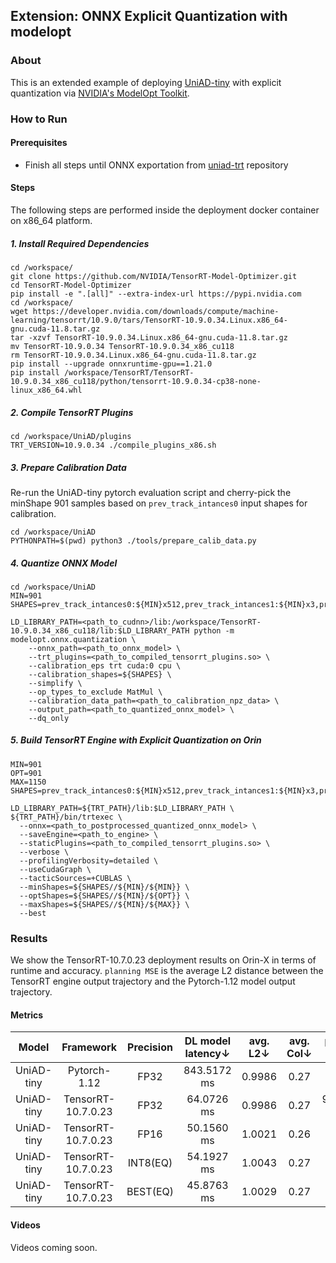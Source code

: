 ## Extension: ONNX Explicit Quantization with modelopt
### About
This is an extended example of deploying [UniAD-tiny](https://github.com/NVIDIA/DL4AGX/tree/master/AV-Solutions/uniad-trt) with explicit quantization via [NVIDIA's ModelOpt Toolkit](https://github.com/NVIDIA/TensorRT-Model-Optimizer).
### How to Run
#### Prerequisites
- Finish all steps until ONNX exportation from [uniad-trt](https://github.com/NVIDIA/DL4AGX/tree/master/AV-Solutions/uniad-trt) repository

#### Steps
The following steps are performed inside the deployment docker container on x86_64 platform.

##### 1. Install Required Dependencies
```
cd /workspace/
git clone https://github.com/NVIDIA/TensorRT-Model-Optimizer.git
cd TensorRT-Model-Optimizer
pip install -e ".[all]" --extra-index-url https://pypi.nvidia.com
cd /workspace/
wget https://developer.nvidia.com/downloads/compute/machine-learning/tensorrt/10.9.0/tars/TensorRT-10.9.0.34.Linux.x86_64-gnu.cuda-11.8.tar.gz
tar -xzvf TensorRT-10.9.0.34.Linux.x86_64-gnu.cuda-11.8.tar.gz
mv TensorRT-10.9.0.34 TensorRT-10.9.0.34_x86_cu118
rm TensorRT-10.9.0.34.Linux.x86_64-gnu.cuda-11.8.tar.gz
pip install --upgrade onnxruntime-gpu==1.21.0
pip install /workspace/TensorRT/TensorRT-10.9.0.34_x86_cu118/python/tensorrt-10.9.0.34-cp38-none-linux_x86_64.whl
```

##### 2. Compile TensorRT Plugins
```
cd /workspace/UniAD/plugins
TRT_VERSION=10.9.0.34 ./compile_plugins_x86.sh
```

##### 3. Prepare Calibration Data
Re-run the UniAD-tiny pytorch evaluation script and cherry-pick the minShape 901 samples based on `prev_track_intances0` input shapes for calibration. 
```
cd /workspace/UniAD
PYTHONPATH=$(pwd) python3 ./tools/prepare_calib_data.py
```

##### 4. Quantize ONNX Model
```
cd /workspace/UniAD
MIN=901
SHAPES=prev_track_intances0:${MIN}x512,prev_track_intances1:${MIN}x3,prev_track_intances3:${MIN},prev_track_intances4:${MIN},prev_track_intances5:${MIN},prev_track_intances6:${MIN},prev_track_intances8:${MIN},prev_track_intances9:${MIN}x10,prev_track_intances11:${MIN}x4x256,prev_track_intances12:${MIN}x4,prev_track_intances13:${MIN}

LD_LIBRARY_PATH=<path_to_cudnn>/lib:/workspace/TensorRT-10.9.0.34_x86_cu118/lib:$LD_LIBRARY_PATH python -m modelopt.onnx.quantization \
    --onnx_path=<path_to_onnx_model> \
    --trt_plugins=<path_to_compiled_tensorrt_plugins.so> \
    --calibration_eps trt cuda:0 cpu \
    --calibration_shapes=${SHAPES} \
    --simplify \
    --op_types_to_exclude MatMul \
    --calibration_data_path=<path_to_calibration_npz_data> \
    --output_path=<path_to_quantized_onnx_model> \
    --dq_only
```

##### 5. Build TensorRT Engine with Explicit Quantization on Orin
```
MIN=901
OPT=901
MAX=1150
SHAPES=prev_track_intances0:${MIN}x512,prev_track_intances1:${MIN}x3,prev_track_intances3:${MIN},prev_track_intances4:${MIN},prev_track_intances5:${MIN},prev_track_intances6:${MIN},prev_track_intances8:${MIN},prev_track_intances9:${MIN}x10,prev_track_intances11:${MIN}x4x256,prev_track_intances12:${MIN}x4,prev_track_intances13:${MIN}

LD_LIBRARY_PATH=${TRT_PATH}/lib:$LD_LIBRARY_PATH \
${TRT_PATH}/bin/trtexec \
  --onnx=<path_to_postprocessed_quantized_onnx_model> \
  --saveEngine=<path_to_engine> \
  --staticPlugins=<path_to_compiled_tensorrt_plugins.so> \
  --verbose \
  --profilingVerbosity=detailed \
  --useCudaGraph \
  --tacticSources=+CUBLAS \
  --minShapes=${SHAPES//${MIN}/${MIN}} \
  --optShapes=${SHAPES//${MIN}/${OPT}} \
  --maxShapes=${SHAPES//${MIN}/${MAX}} \
  --best
```


### Results
We show the TensorRT-10.7.0.23 deployment results on Orin-X in terms of runtime and accuracy. `planning MSE` is the average L2 distance between the TensorRT engine output trajectory and the Pytorch-1.12 model output trajectory. 
#### Metrics
| Model | Framework | Precision | DL model latency↓ | avg. L2↓ | avg. Col↓ | planning MSE↓ |
| :---:| :---: | :---: | :---: | :---: | :---: | :---: |
| UniAD-tiny | Pytorch-1.12 | FP32 | 843.5172 ms | 0.9986  | 0.27 | 0 |
| UniAD-tiny | TensorRT-10.7.0.23 | FP32 | 64.0726 ms | 0.9986 | 0.27 | 9.2417e-07 |
| UniAD-tiny | TensorRT-10.7.0.23 | FP16 |  50.1560 ms | 1.0021 | 0.26 | 0.0458 |
| UniAD-tiny | TensorRT-10.7.0.23 | INT8(EQ) |  54.1927 ms | 1.0043 | 0.27 | 0.0124 | 
| UniAD-tiny | TensorRT-10.7.0.23 | BEST(EQ) | 45.8763 ms | 1.0029 | 0.27 | 0.0499 |

#### Videos
Videos coming soon.